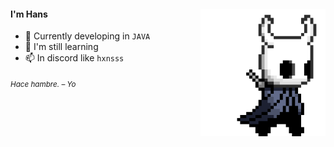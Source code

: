 <div>
<img src="./img/icon.gif" width="200" align="right"/>
 <!---<img src="./img/about_whiteandblack_style0.gif" width="500" />-->
 
#### I'm Hans

- 🐸 Currently developing in `JAVA`
- 💬 I'm still learning
- 📫 In discord like `hxnsss`
  
<sub> *Hace hambre. – Yo* </sub>

</div>
